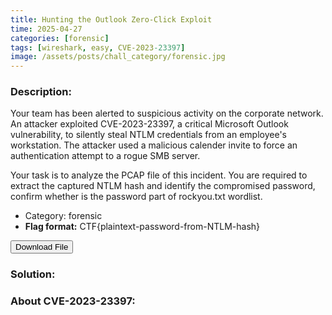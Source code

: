 ```yaml
---
title: Hunting the Outlook Zero-Click Exploit
time: 2025-04-27
categories: [forensic]
tags: [wireshark, easy, CVE-2023-23397]
image: /assets/posts/chall_category/forensic.jpg
---
```


### Description:

Your team has been alerted to suspicious activity on the corporate network. An attacker exploited CVE-2023-23397, a critical Microsoft Outlook vulnerability, to silently steal NTLM credentials from an employee's workstation. The attacker used a malicious calender invite to force an authentication attempt to a rogue SMB server. 

Your task is to analyze the PCAP file of this incident. You are required to extract the captured NTLM hash and identify the compromised password, confirm whether is the password part of rockyou.txt wordlist. 

- Category: forensic
- **Flag format:** CTF{plaintext-password-from-NTLM-hash} 

<button onclick="downloadFile()">Download File</button>

<script>
function downloadFile() {
    const link = document.createElement('a');
    link.href = 'https://github.com/0x251e/challenges/raw/main/union-depository/forensic/pixel-tracking-eml/hunting-outlook-zero-click-exploit/ntlm-leak.pcapng';
    link.download = 'mail-server-localhost.pcapng';
    link.click();
}
</script>

### Solution:




### About CVE-2023-23397: 

